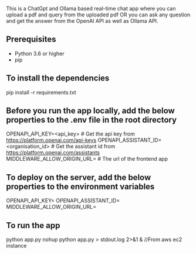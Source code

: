 This is a ChatGpt and Ollama based real-time chat app where you can upload a pdf and query from the uploaded pdf OR you can ask any question and get the answer from the OpenAI API as well as Ollama API.

## Prerequisites
- Python 3.6 or higher
- pip

## To install the dependencies
pip install -r requirements.txt

## Before you run the app locally, add the below properties to the .env file in the root directory
OPENAPI_API_KEY=<api_key> # Get the api key from https://platform.openai.com/api-keys
OPENAPI_ASSISTANT_ID=<organisation_id> # Get the assistant id from https://platform.openai.com/assistants
MIDDLEWARE_ALLOW_ORIGIN_URL=<url> # The url of the frontend app

## To deploy on the server, add the below properties to the environment variables
OPENAPI_API_KEY=
OPENAPI_ASSISTANT_ID=
MIDDLEWARE_ALLOW_ORIGIN_URL=

## To run the app
python app.py
nohup python app.py > stdout.log 2>&1 & //From aws ec2 instance
